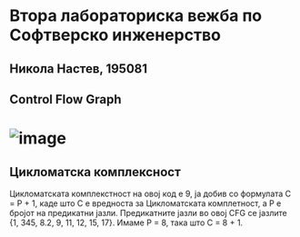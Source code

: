 # Втора лабораториска вежба по Софтверско инженерство

## Никола Настев, 195081

## Control Flow Graph

# ![image](https://user-images.githubusercontent.com/68243750/170898978-47e7a58c-a39d-48ee-9dc3-c16c20c5e309.png)

## Цикломатска комплексност

Цикломатската комплекстност на овој код е 9, ја добив со формулата C = P + 1, каде што C e вредноста за Цикломатската комплетност, а P е бројот на предикатни јазли.
Предикатните јазли во овој CFG се јазлите {1, 345, 8.2, 9, 11, 12, 15, 17}. Имаме P = 8, така што C = 8 + 1.
